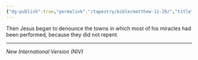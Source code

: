 ```yaml
---
{"dg-publish":true,"permalink":"/tapestry/bible/matthew-11-20/","title":"Matthew 11:20","hide":true,"tags":["bible","bible-verse"],"dgHomeLink":true,"dgShowLocalGraph":true,"dgEnableSearch":true}
---
```


 Then Jesus began to denounce the towns in which most of his miracles had been performed, because they did not repent.

---
*New International Version (NIV)*